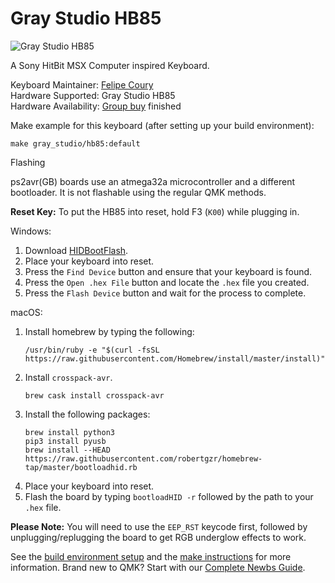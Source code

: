 # Gray Studio HB85

![Gray Studio HB85](https://i.imgur.com/Sk3cupR.jpg)

A Sony HitBit MSX Computer inspired Keyboard.

Keyboard Maintainer: [Felipe Coury](https://github.com/fcoury)  
Hardware Supported: Gray Studio HB85  
Hardware Availability: [Group buy](https://en.zfrontier.com/products/gray-hb85) finished  

Make example for this keyboard (after setting up your build environment):

    make gray_studio/hb85:default

Flashing

ps2avr(GB) boards use an atmega32a microcontroller and a different bootloader. It is not flashable using the regular QMK methods. 

**Reset Key:** To put the HB85 into reset, hold F3 (`K00`) while plugging in. 

Windows: 
1. Download [HIDBootFlash](http://vusb.wikidot.com/project:hidbootflash).
2. Place your keyboard into reset. 
3. Press the `Find Device` button and ensure that your keyboard is found.
4. Press the `Open .hex File` button and locate the `.hex` file you created.
5. Press the `Flash Device` button and wait for the process to complete. 

macOS:
1. Install homebrew by typing the following:   
    ```
    /usr/bin/ruby -e "$(curl -fsSL https://raw.githubusercontent.com/Homebrew/install/master/install)"
    ```
2. Install `crosspack-avr`.  
    ```
    brew cask install crosspack-avr
    ```
3. Install the following packages:
    ```
    brew install python3
    pip3 install pyusb
    brew install --HEAD https://raw.githubusercontent.com/robertgzr/homebrew-tap/master/bootloadhid.rb

4. Place your keyboard into reset. 
5. Flash the board by typing `bootloadHID -r` followed by the path to your `.hex` file. 

**Please Note:** You will need to use the `EEP_RST` keycode first, followed by unplugging/replugging the board to get RGB underglow effects to work.

See the [build environment setup](https://docs.qmk.fm/#/getting_started_build_tools) and the [make instructions](https://docs.qmk.fm/#/getting_started_make_guide) for more information. Brand new to QMK? Start with our [Complete Newbs Guide](https://docs.qmk.fm/#/newbs).
